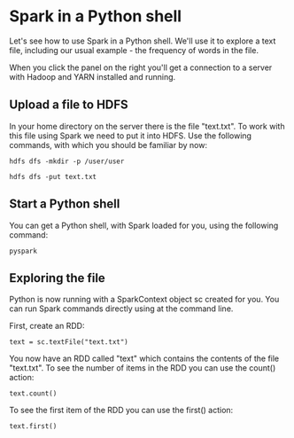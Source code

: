 # Spark in a Python shell
Let's see how to use Spark in a Python shell. We'll use it to explore a text file, including our usual example - the 
frequency of words in the file.

When you click the panel on the right you'll get a connection to a server with Hadoop and YARN installed and running.

## Upload a file to HDFS
In your home directory on the server there is the file "text.txt". To work with this file using Spark we need to put 
it into HDFS. Use the following commands, with which you should be familiar by now:

`hdfs dfs -mkdir -p /user/user`

`hdfs dfs -put text.txt`

## Start a Python shell
You can get a Python shell, with Spark loaded for you, using the following command:

`pyspark`

## Exploring the file
Python is now running with a SparkContext object sc created for you. You can run Spark commands directly using at the command line.

First, create an RDD:

`text = sc.textFile("text.txt")`

You now have an RDD called "text" which contains the contents of the file "text.txt". To see the number of items in the RDD you can use the count() action: 

`text.count()`

To see the first item of the RDD you can use the first() action:

`text.first()`
